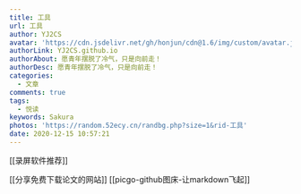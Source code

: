```yaml
---
title: 工具
url: 工具
author: YJ2CS
avatar: 'https://cdn.jsdelivr.net/gh/honjun/cdn@1.6/img/custom/avatar.jpg'
authorLink: YJ2CS.github.io
authorAbout: 愿青年摆脱了冷气，只是向前走！
authorDesc: 愿青年摆脱了冷气，只是向前走！
categories:
  - 文章
comments: true
tags:
  - 悦读
keywords: Sakura
photos: 'https://random.52ecy.cn/randbg.php?size=1&rid-工具'
date: 2020-12-15 10:57:21
---
```


[[录屏软件推荐]]

[[分享免费下载论文的网站]]
[[picgo-github图床-让markdown飞起]]
